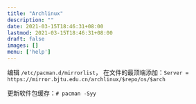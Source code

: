 ```yaml
---
title: "Archlinux"
description: ""
date: 2021-03-15T18:46:31+08:00
lastmod: 2021-03-15T18:46:31+08:00
draft: false
images: []
menu: ['help']
---
```


编辑 `/etc/pacman.d/mirrorlist`， 在文件的最顶端添加：`Server = https://mirror.bjtu.edu.cn/archlinux/$repo/os/$arch`

更新软件包缓存：`# pacman -Syy`